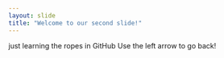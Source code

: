 ```yaml
---
layout: slide
title: "Welcome to our second slide!"
---
```

just learning the ropes in GitHub
Use the left arrow to go back!
